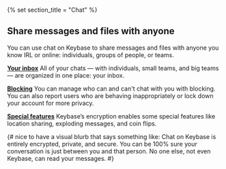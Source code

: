 {% set section_title = "Chat" %}
## Share messages and files with anyone

You can use chat on Keybase to share messages and files with anyone you know IRL or online: individuals, groups of people, or teams. 

[**Your inbox**](/chat/inbox)
All of your chats — with individuals, small teams, and big teams — are organized in one place: your inbox.

[**Blocking**](/chat/blocking)
You can manage who can and can't chat with you with blocking. You can also report users who are behaving inappropriately or lock down your account for more privacy. 

[**Special features**](/chat/special-features)
Keybase’s encryption enables some special features like location sharing, exploding messages, and coin flips. 

{# nice to have a visual blurb that says something like: Chat on Keybase is entirely encrypted, private, and secure. You can be 100% sure your conversation is just between you and that person. No one else, not even Keybase, can read your messages. #}

